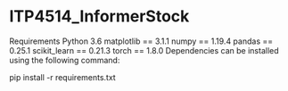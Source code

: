 # ITP4514_InformerStock

Requirements
Python 3.6
matplotlib == 3.1.1
numpy == 1.19.4
pandas == 0.25.1
scikit_learn == 0.21.3
torch == 1.8.0
Dependencies can be installed using the following command:

pip install -r requirements.txt
